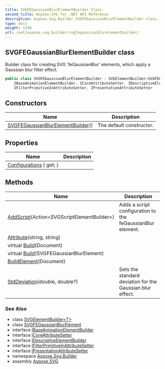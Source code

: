 ```yaml
---
title: SVGFEGaussianBlurElementBuilder Class
second_title: Aspose.SVG for .NET API Reference
description: Aspose.Svg.Builder.SVGFEGaussianBlurElementBuilder class. Builder class for creating SVG feGaussianBlur elements which apply a Gaussian blur filter effect
type: docs
weight: 1330
url: /net/aspose.svg.builder/svgfegaussianblurelementbuilder/
---
```

## SVGFEGaussianBlurElementBuilder class

Builder class for creating SVG 'feGaussianBlur' elements, which apply a Gaussian blur filter effect.

```csharp
public class SVGFEGaussianBlurElementBuilder : SVGElementBuilder<SVGFEGaussianBlurElement>, 
    IBaseAnimationElementBuilder, ICoreAttributeSetter, IDescriptiveElementBuilder, 
    IFilterPrimitiveInAttributeSetter, IPresentationAttributeSetter
```

## Constructors

| Name | Description |
| --- | --- |
| [SVGFEGaussianBlurElementBuilder](svgfegaussianblurelementbuilder/)() | The default constructor. |

## Properties

| Name | Description |
| --- | --- |
| [Configurations](../../aspose.svg.builder/svgelementbuilder-1/configurations/) { get; } |  |

## Methods

| Name | Description |
| --- | --- |
| [AddScript](../../aspose.svg.builder/svgfegaussianblurelementbuilder/addscript/)(Action&lt;SVGScriptElementBuilder&gt;) | Adds a script configuration to the feGaussianBlur element. |
| [Attribute](../../aspose.svg.builder/svgelementbuilder-1/attribute/)(string, string) |  |
| virtual [Build](../../aspose.svg.builder/svgelementbuilder-1/build/)(Document) |  |
| virtual [Build](../../aspose.svg.builder/svgelementbuilder-1/build/)(SVGFEGaussianBlurElement) |  |
| [BuildElement](../../aspose.svg.builder/svgelementbuilder-1/buildelement/)(Document) |  |
| [StdDeviation](../../aspose.svg.builder/svgfegaussianblurelementbuilder/stddeviation/)(double, double?) | Sets the standard deviation for the Gaussian blur effect. |

### See Also

* class [SVGElementBuilder&lt;T&gt;](../svgelementbuilder-1/)
* class [SVGFEGaussianBlurElement](../../aspose.svg.filters/svgfegaussianblurelement/)
* interface [IBaseAnimationElementBuilder](../ibaseanimationelementbuilder/)
* interface [ICoreAttributeSetter](../icoreattributesetter/)
* interface [IDescriptiveElementBuilder](../idescriptiveelementbuilder/)
* interface [IFilterPrimitiveInAttributeSetter](../ifilterprimitiveinattributesetter/)
* interface [IPresentationAttributeSetter](../ipresentationattributesetter/)
* namespace [Aspose.Svg.Builder](../../aspose.svg.builder/)
* assembly [Aspose.SVG](../../)
